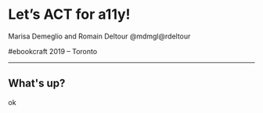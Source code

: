 # Let’s ACT for a11y!

Marisa Demeglio and Romain Deltour
<span>@mdmgl</span><span>@rdeltour</span>

\#ebookcraft 2019 – Toronto

---

## What's up?

ok